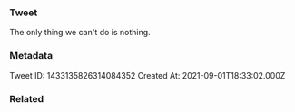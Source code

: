 ### Tweet
The only thing we can't do is nothing.

### Metadata
Tweet ID: 1433135826314084352
Created At: 2021-09-01T18:33:02.000Z

### Related

